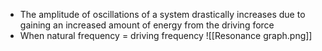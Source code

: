 - The amplitude of oscillations of a system drastically increases due to gaining an increased amount of energy from the driving force
- When natural frequency = driving frequency
![[Resonance graph.png]]
